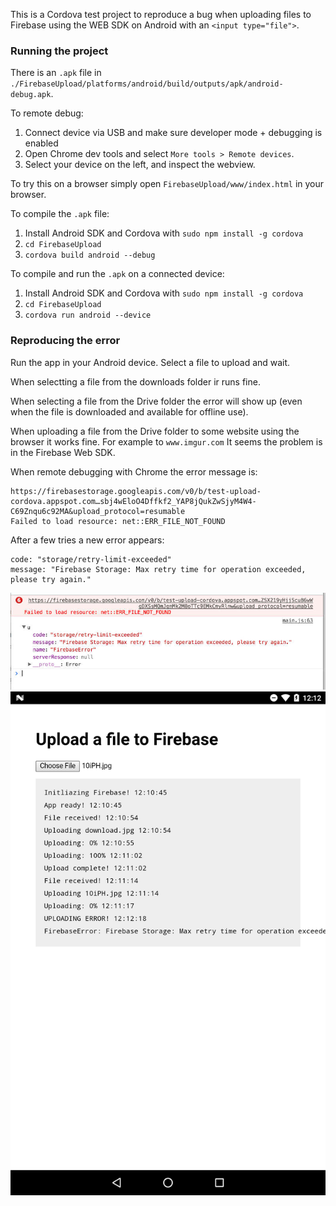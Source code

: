 This is a Cordova test project to reproduce a bug when uploading files to Firebase using the WEB SDK on Android with an `<input type="file">`.

### Running the project

There is an `.apk` file in `./FirebaseUpload/platforms/android/build/outputs/apk/android-debug.apk`.

To remote debug:

1. Connect device via USB and make sure developer mode + debugging is enabled
2. Open Chrome dev tools and select `More tools > Remote devices`.
3. Select your device on the left, and inspect the webview.

To try this on a browser simply open `FirebaseUpload/www/index.html` in your browser.

To compile the `.apk` file:

1. Install Android SDK and Cordova with `sudo npm install -g cordova`
2. `cd FirebaseUpload`
3. `cordova build android --debug`

To compile and run the `.apk` on a connected device:

1. Install Android SDK and Cordova with `sudo npm install -g cordova`
2. `cd FirebaseUpload`
3. `cordova run android --device`

### Reproducing the error
Run the app in your Android device. Select a file to upload and wait.

When selectting a file from the downloads folder ir runs fine.

When selecting a file from the Drive folder the error will show up (even when the file is downloaded and available for offline use).

When uploading a file from the Drive folder to some website using the browser it works fine. For example to `www.imgur.com` It seems the problem is in the Firebase Web SDK.

When remote debugging with Chrome the error message is:
```
https://firebasestorage.googleapis.com/v0/b/test-upload-cordova.appspot.com…sbj4wEloO4Dffkf2_YAP8jQukZwSjyM4W4-C69Znqu6c92MA&upload_protocol=resumable
Failed to load resource: net::ERR_FILE_NOT_FOUND
```

After a few tries a new error appears:

```
code: "storage/retry-limit-exceeded"
message: "Firebase Storage: Max retry time for operation exceeded, please try again."
```

<img src="error.jpg">

<img src="screenshot.png">

